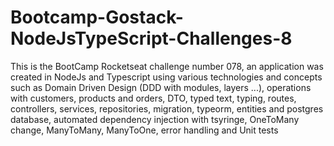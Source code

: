 # Bootcamp-Gostack-NodeJsTypeScript-Challenges-8
 This is the BootCamp Rocketseat challenge number 078, an application was created in NodeJs and Typescript using various technologies and concepts such as Domain Driven Design (DDD with modules, layers ...), operations with customers, products and orders, DTO, typed text, typing, routes, controllers, services, repositories, migration, typeorm, entities and postgres database, automated dependency injection with tsyringe, OneToMany change, ManyToMany, ManyToOne, error handling and Unit tests
